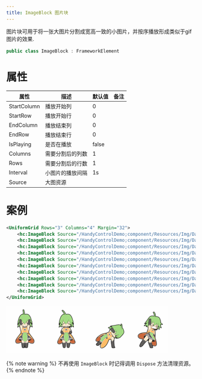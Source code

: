 ```yaml
---
title: ImageBlock 图片块
---
```


图片块可用于将一张大图片分割成宽高一致的小图片，并按序播放形成类似于gif图片的效果.

```cs
public class ImageBlock : FrameworkElement
```

# 属性

|属性|描述|默认值|备注|
|-|-|-|-|
|StartColumn|播放开始列|0||
|StartRow|播放开始行|0||
|EndColumn|播放结束列|0||
|EndRow|播放结束行|0||
|IsPlaying|是否在播放|false||
|Columns|需要分割后的列数|1||
|Rows|需要分割后的行数|1||
|Interval|小图片的播放间隔|1s||
|Source|大图资源||||

# 案例

```xml
<UniformGrid Rows="3" Columns="4" Margin="32">
    <hc:ImageBlock Source="/HandyControlDemo;component/Resources/Img/Dance.png" Interval="0:0:0.125" Columns="8" Rows="10" StartColumn="0" StartRow="0" EndColumn="7" EndRow="0" Width="110" Height="128" IsPlaying="True"/>
    <hc:ImageBlock Source="/HandyControlDemo;component/Resources/Img/Dance.png" Interval="0:0:0.125" Columns="8" Rows="10" StartColumn="0" StartRow="1" EndColumn="7" EndRow="1" Width="110" Height="128" IsPlaying="True"/>
    <hc:ImageBlock Source="/HandyControlDemo;component/Resources/Img/Dance.png" Interval="0:0:0.125" Columns="8" Rows="10" StartColumn="0" StartRow="2" EndColumn="7" EndRow="2" Width="110" Height="128" IsPlaying="{Binding IsMouseOver,RelativeSource={RelativeSource Self}}"/>
    <hc:ImageBlock Source="/HandyControlDemo;component/Resources/Img/Dance.png" Interval="0:0:0.125" Columns="8" Rows="10" StartColumn="0" StartRow="3" EndColumn="7" EndRow="3" Width="110" Height="128" IsPlaying="{Binding IsMouseOver,RelativeSource={RelativeSource Self}}"/>
    <hc:ImageBlock Source="/HandyControlDemo;component/Resources/Img/Dance.png" Interval="0:0:0.1" Columns="8" Rows="10" StartColumn="0" StartRow="4" EndColumn="7" EndRow="4" Width="110" Height="128" IsPlaying="True"/>
    <hc:ImageBlock Source="/HandyControlDemo;component/Resources/Img/Dance.png" Interval="0:0:0.125" Columns="8" Rows="10" StartColumn="0" StartRow="5" EndColumn="7" EndRow="5" Width="110" Height="128" IsPlaying="True"/>
    <hc:ImageBlock Source="/HandyControlDemo;component/Resources/Img/Dance.png" Interval="0:0:0.125" Columns="8" Rows="10" StartColumn="0" StartRow="6" EndColumn="7" EndRow="6" Width="110" Height="128" IsPlaying="{Binding IsMouseOver,RelativeSource={RelativeSource Self}}"/>
    <hc:ImageBlock Source="/HandyControlDemo;component/Resources/Img/Dance.png" Interval="0:0:0.1" Columns="8" Rows="10" StartColumn="0" StartRow="7" EndColumn="7" EndRow="7" Width="110" Height="128" IsPlaying="True"/>
    <hc:ImageBlock Source="/HandyControlDemo;component/Resources/Img/Dance.png" Interval="0:0:0.125" Columns="8" Rows="10" StartColumn="0" StartRow="8" EndColumn="7" EndRow="8" Width="110" Height="128" IsPlaying="{Binding IsMouseOver,RelativeSource={RelativeSource Self}}"/>
    <hc:ImageBlock Source="/HandyControlDemo;component/Resources/Img/Dance.png" Interval="0:0:0.125" Columns="8" Rows="10" StartColumn="0" StartRow="9" EndColumn="7" EndRow="9" Width="110" Height="128" IsPlaying="{Binding IsMouseOver,RelativeSource={RelativeSource Self}}"/>
</UniformGrid>
```

![ImageBlock](https://raw.githubusercontent.com/HandyOrg/HandyOrgResource/master/HandyControl/Resources/ImageBlock.gif)

{% note warning %}
不再使用 `ImageBlock` 时记得调用 `Dispose` 方法清理资源。
{% endnote %}